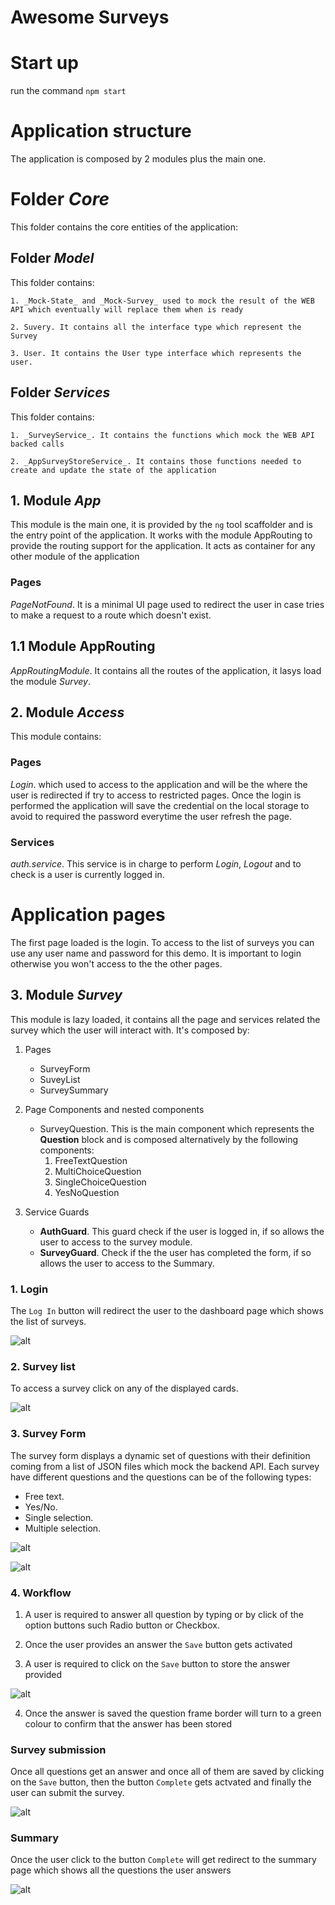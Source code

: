 # Awesome Surveys

# Start up

run the command `npm start`

# Application structure

The application is composed by 2 modules plus the main one.

# Folder _Core_

This folder contains the core entities of the application:

## Folder _Model_

This folder contains:

    1. _Mock-State_ and _Mock-Survey_ used to mock the result of the WEB API which eventually will replace them when is ready

    2. Suvery. It contains all the interface type which represent the Survey

    3. User. It contains the User type interface which represents the user.

## Folder _Services_

This folder contains:

    1. _SurveyService_. It contains the functions which mock the WEB API backed calls

    2. _AppSurveyStoreService_. It contains those functions needed to create and update the state of the application

## 1. Module _App_

This module is the main one, it is provided by the `ng` tool scaffolder and is the entry point of the application.
It works with the module AppRouting to provide the routing support for the application. It acts as container for any other module of the application

### Pages

_PageNotFound_. It is a minimal UI page used to redirect the user in case tries to make a request to a route which doesn't exist.

## 1.1 Module AppRouting

_AppRoutingModule_. It contains all the routes of the application, it lasys load the module _Survey_.

## 2. Module _Access_

This module contains:

### Pages

_Login_. which used to access to the application and will be the where the user is redirected if try to access to restricted pages. Once the login is performed the application will save the credential on the local storage to avoid to required the password everytime the user refresh the page.

### Services

_auth.service_. This service is in charge to perform _Login_, _Logout_ and to check is a user is currently logged in.

# Application pages

The first page loaded is the login. To access to the list of surveys you can use any user name and password for this demo. It is important to login otherwise you won't access to the the other pages.

## 3. Module _Survey_

This module is lazy loaded, it contains all the page and services related the survey which the user will interact with. It's composed by:

1. Pages

   - SurveyForm
   - SuveyList
   - SurveySummary

2. Page Components and nested components

   - SurveyQuestion. This is the main component which represents the **Question** block and is composed alternatively by the following components:
     1. FreeTextQuestion
     2. MultiChoiceQuestion
     3. SingleChoiceQuestion
     4. YesNoQuestion

3. Service Guards

   - **AuthGuard**. This guard check if the user is logged in, if so allows the user to access to the survey module.
   - **SurveyGuard**. Check if the the user has completed the form, if so allows the user to access to the Summary.

### 1. Login

The `Log In` button will redirect the user to the dashboard page which shows the list of surveys.

![alt](./docs/1_login.png)

### 2. Survey list

To access a survey click on any of the displayed cards.

![alt](./docs/2_survey-list.png)

### 3. Survey Form

The survey form displays a dynamic set of questions with their definition coming from a list of JSON files which mock the backend API. Each survey have different questions and the questions can be of the following types:

- Free text.
- Yes/No.
- Single selection.
- Multiple selection.

![alt](./docs/3_survey-form-a.png)

![alt](./docs/4_survey-form-b.png)

### 4. Workflow

1. A user is required to answer all question by typing or by click of the option buttons such Radio button or Checkbox.

2. Once the user provides an answer the `Save` button gets activated

3. A user is required to click on the `Save` button to store the answer provided

![alt](./docs/5_survey-form-all-given-answers.png)

4. Once the answer is saved the question frame border will turn to a green colour to confirm that the answer has been stored

### Survey submission

Once all questions get an answer and once all of them are saved by clicking on the `Save` button, then the button `Complete` gets actvated and finally the user can submit the survey.

![alt](./docs/6_survey-form-all-given-answers-saved.png)

### Summary

Once the user click to the button `Complete` will get redirect to the summary page which shows all the questions the user answers

![alt](./docs/7_summary.png)
